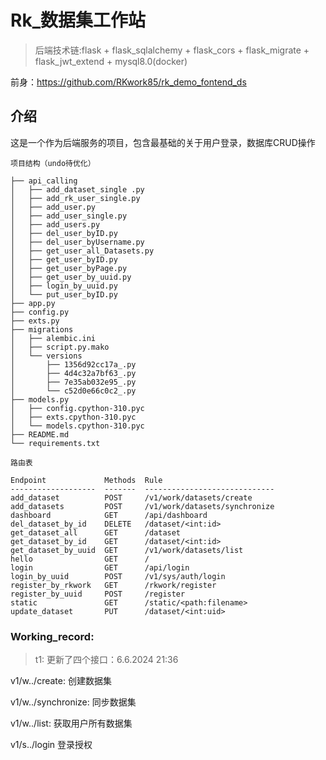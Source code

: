 # Rk_数据集工作站

>后端技术链:flask + flask_sqlalchemy + flask_cors + flask_migrate + flask_jwt_extend + mysql8.0(docker)

前身：https://github.com/RKwork85/rk_demo_fontend_ds

## 介绍

这是一个作为后端服务的项目，包含最基础的关于用户登录，数据库CRUD操作
```
项目结构（undo待优化）

├── api_calling
│   ├── add_dataset_single .py
│   ├── add_rk_user_single.py
│   ├── add_user.py
│   ├── add_user_single.py
│   ├── add_users.py
│   ├── del_user_byID.py
│   ├── del_user_byUsername.py
│   ├── get_user_all_Datasets.py
│   ├── get_user_byID.py
│   ├── get_user_byPage.py
│   ├── get_user_by_uuid.py
│   ├── login_by_uuid.py
│   └── put_user_byID.py
├── app.py                                                  
├── config.py
├── exts.py                 
├── migrations
│   ├── alembic.ini
│   ├── script.py.mako
│   └── versions
│       ├── 1356d92cc17a_.py
│       ├── 4d4c32a7bf63_.py
│       ├── 7e35ab032e95_.py
│       └── c52d0e66c0c2_.py
├── models.py
│   ├── config.cpython-310.pyc
│   ├── exts.cpython-310.pyc
│   └── models.cpython-310.pyc
├── README.md
└── requirements.txt

路由表

Endpoint             Methods  Rule                         
-------------------  -------  -----------------------------
add_dataset          POST     /v1/work/datasets/create     
add_datasets         POST     /v1/work/datasets/synchronize
dashboard            GET      /api/dashboard               
del_dataset_by_id    DELETE   /dataset/<int:id>            
get_dataset_all      GET      /dataset                     
get_dataset_by_id    GET      /dataset/<int:id>            
get_dataset_by_uuid  GET      /v1/work/datasets/list       
hello                GET      /                            
login                GET      /api/login                   
login_by_uuid        POST     /v1/sys/auth/login           
register_by_rkwork   GET      /rkwork/register             
register_by_uuid     POST     /register                    
static               GET      /static/<path:filename>      
update_dataset       PUT      /dataset/<int:uid>   
```


### Working_record:

>t1: 更新了四个接口：6.6.2024 21:36

v1/w../create:  创建数据集

v1/w../synchronize: 同步数据集

v1/w../list:    获取用户所有数据集

v1/s../login    登录授权



